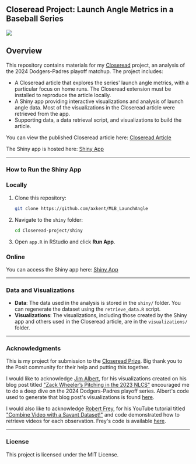 ## Closeread Project: Launch Angle Metrics in a Baseball Series

![](https://raw.githubusercontent.com/axkent/MLB_LaunchAngle/refs/heads/main/visualizations/READMEdemo.png?token=GHSAT0AAAAAAC3ULW5RJVVCAVA56IZBBIZEZ3JC54A)

## Overview
This repository contains materials for my [Closeread](https://closeread.dev/) project, an analysis of the 2024 Dodgers-Padres playoff matchup. The project includes:

- A Closeread article that explores the series' launch angle metrics, with a particular focus on home runs. The Closeread extension must be installed to reproduce the article locally.
- A Shiny app providing interactive visualizations and analysis of launch angle data. Most of the visualizations in the Closeread article were retrieved from the app. 
- Supporting data, a data retrieval script, and visualizations to build the article.

You can view the published Closeread article here:
[Closeread Article](https://axkent.quarto.pub/my-document/)

The Shiny app is hosted here:
[Shiny App](https://axelkent.shinyapps.io/shiny-shiny/)

---

### How to Run the Shiny App

### Locally
1. Clone this repository:
   ```bash
   git clone https://github.com/axkent/MLB_LaunchAngle
   ```
2. Navigate to the `shiny` folder:
   ```bash
   cd Closeread-project/shiny
   ```
3. Open `app.R` in RStudio and click **Run App**.

### Online
You can access the Shiny app here:
[Shiny App](https://axelkent.shinyapps.io/LaunchMetricsApp/)

---

### Data and Visualizations
- **Data**: The data used in the analysis is stored in the `shiny/` folder. You can regenerate the dataset using the `retrieve_data.R` script.
- **Visualizations**: The visualizations, including those created by the Shiny app and others used in the Closeread article, are in the `visualizations/` folder.

---

### Acknowledgments
This is my project for submission to the [Closeread Prize](https://posit.co/blog/Closeread-prize-announcement/). Big thank you to the Posit community for their help and putting this together.

I would like to acknowledge [Jim Albert](https://gist.github.com/bayesball), for his visualizations created on his blog post titled ["Zack Wheeler’s Pitching in the 2023 NLCS"](https://baseballwithr.wordpress.com/2023/10/23/zack-wheelers-pitching-in-the-2023-nlcs/) encouraged me to do a deep dive on the 2024 Dodgers-Padres playoff series. Albert's code used to generate that blog post's visualizations is found [here](https://gist.github.com/bayesball/a1f8ddb4593e7b31b83022e511f5e560).

I would also like to acknowledge [Robert Frey](https://github.com/robert-frey), for his YouTube tutorial titled ["Combine Video with a Savant Dataset!"](https://www.youtube.com/watch?v=a_fIJxuaQL8) and code demonstrated how to retrieve videos for each observation. Frey's code is available [here](https://github.com/robert-frey/YouTube/blob/master/Combine%20Video%20with%20a%20Savant%20Dataset!/savant_videos.R).


---

### License
This project is licensed under the MIT License.

